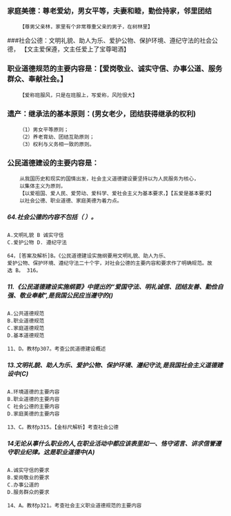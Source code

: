 ### 家庭美德：尊老爱幼，男女平等，夫妻和睦，勤俭持家，邻里团结
        【尊男父亲林，家里有个非常尊重父亲的男子，在树林里】
        
###社会公德：文明礼貌、助人为乐、爱护公物、保护环境、遵纪守法的社会公德，
        【文主爱保遵，文主任爱上了宝尊喝酒】
        
### 职业道德规范的主要内容是：【爱岗敬业、诚实守信、办事公道、服务群众、奉献社会。】
        【爱称班服风，只是在班服上，写爱称，风险很大】

### 遗产：继承法的基本原则：(男女老少，团结获得继承的权利)
        （1）男女平等原则；
        （2）养老育幼、团结互助原则；
        （3）权利与义务相一致的原则。


        
### 公民道德建设的主要内容是：
        从我国历史和现实的国情出发，社会主义道德建设要坚持以为人民服务为核心，
        以集体主义为原则，
        【以爱祖国、爱人民、爱劳动、爱科学、爱社会主义为基本要求，】【五爱是基本要求】
        以社会公德、职业道德、家庭美德为着力点。


##### 64.社会公德的内容不包括（ ）。
    A.文明礼貌 B 诚实守信
    C.爱护公物 D. 遵纪守法

    64，[答案及解析]B。《公民道德建设实施纲要用文明礼貌、助人为乐、
    爱护公物、保护环境、遵纪守法二十个宇，对社会公德的主要内容和要求作了明确规范。故
    选 B。 316。

##### 11.《公民道德建设实施纲要》中提出的“爱国守法、明礼诚信、团结友善、勤俭自强、敬业奉献”,是我国公民应当遵守的()
    A.公共道德规范
    B.职业道德规范
    C.家庭道德规范
    D.基本道德规范
    
    11、D。教材p307。考查公民道德建设概述

##### 13.文明礼貌、助人为乐、爱护公物、保护环境、遵纪守法,是我国社会主义道德建设中(C)
    A.环境道德的主要内容
    B.职业道德的主要内容
    C 社会公德的主要内容
    D.家庭美德的主要内容
    
    13、C。教材p315。【金标尺解析】考查社会公德

##### 14无论从事什么职业的人,在职业活动中都应该表里如一、恪守诺言、讲求信誉遵守职业纪律。这是职业道德中(A)
    A.诚实守信的要求
    B.爱岗敬业的要求
    C.办事公道的
    D.服务群众的要求
    
    14、A。教材p321。考查社会主义职业道德规范的主要内容

















        
